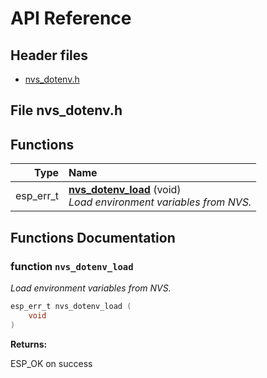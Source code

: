 # API Reference

## Header files

- [nvs_dotenv.h](#file-nvs_dotenvh)

## File nvs_dotenv.h


## Functions

| Type | Name |
| ---: | :--- |
|  esp\_err\_t | [**nvs\_dotenv\_load**](#function-nvs_dotenv_load) (void) <br>_Load environment variables from NVS._ |



## Functions Documentation

### function `nvs_dotenv_load`

_Load environment variables from NVS._
```c
esp_err_t nvs_dotenv_load (
    void
) 
```

**Returns:**

ESP\_OK on success


